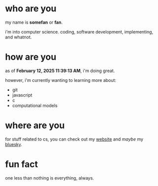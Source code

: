 # who are you
my name is **somefan** or **fan**.

i'm into computer science. coding, software development, implementing, and whatnot.

# how are you
as of **February 12, 2025 11:39:13 AM**, i'm doing great.

however, i'm currently wanting to learning more about:
* git
* javascript
* c
* computational models

# where are you
for stuff related to cs, you can check out my [website](https://somefan0102.neocities.org) and _maybe_ my [bluesky](https://bsky.app/profile/somefan0102.bsky.social).

# fun fact
one less than nothing is everything, always.

